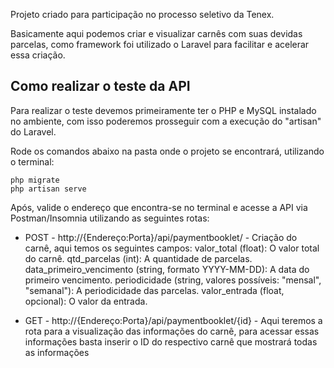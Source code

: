 Projeto criado para participação no processo seletivo da Tenex.

Basicamente aqui podemos criar e visualizar carnês com suas devidas parcelas, como framework foi utilizado o Laravel para facilitar e acelerar essa criação.

## Como realizar o teste da API

Para realizar o teste devemos primeiramente ter o PHP e MySQL instalado no ambiente, com isso poderemos prosseguir com a execução do "artisan" do Laravel.

Rode os comandos abaixo na pasta onde o projeto se encontrará, utilizando o terminal:

```
php migrate
php artisan serve
```

Após, valide o endereço que encontra-se no terminal e acesse a API via Postman/Insomnia utilizando as seguintes rotas:

- POST - http://{Endereço:Porta}/api/paymentbooklet/ - Criação do carnê, aqui temos os seguintes campos:
    valor_total (float): O valor total do carnê.
    qtd_parcelas (int): A quantidade de parcelas.
    data_primeiro_vencimento (string, formato YYYY-MM-DD): A data do primeiro vencimento.
    periodicidade (string, valores possíveis: "mensal", "semanal"): A periodicidade das parcelas.
    valor_entrada (float, opcional): O valor da entrada.

- GET - http://{Endereço:Porta}/api/paymentbooklet/{id} - Aqui teremos a rota para a visualização das informações do carnê, para acessar essas informações basta inserir o ID do respectivo carnê que mostrará todas as informações

